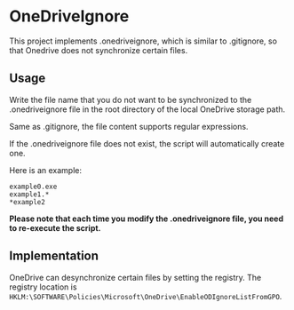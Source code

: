 # OneDriveIgnore
This project implements .onedriveignore, which is similar to .gitignore, so that Onedrive does not synchronize certain files.

## Usage

Write the file name that you do not want to be synchronized to the .onedriveignore file in the root directory of the local OneDrive storage path.

Same as .gitignore, the file content supports regular expressions.

If the .onedriveignore file does not exist, the script will automatically create one.

Here is an example:

```.onedriveignore
example0.exe
example1.*
*example2
```

**Please note that each time you modify the .onedriveignore file, you need to re-execute the script.**

## Implementation

OneDrive can desynchronize certain files by setting the registry. The registry location is `HKLM:\SOFTWARE\Policies\Microsoft\OneDrive\EnableODIgnoreListFromGPO`.
